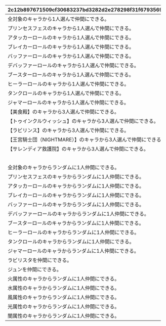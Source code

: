 |2c12b897671509cf30683237bd3282d2e278298f31f67935690c5edeef0625c8|9e18f1057596d343b866fe83bca337eb4172fd4942ed512c05a97f23c40ffb7a|e0bc80f0aadfe679eb22f35394e35b0770cd7eb3cfd422635b899dd61258b334|baf468283047633b4305b69c7e58bcb839fe6cb21de4789ce0f61632fb45e87c|f1375170f6f5a9c5de0cbf2d178d4a52bb0f4d7f042f0fd107b8c2189942bf83|96838161cea9f3ddbabd3566075e46384c22338c4acfe8128570ec127ed7be00|1be5bfe6e475032e11f39351f9afc4ce7d2be4efa41ed0509dd25e6888a8215b|78f040a43df16cb9733bd44de98c3ddb681ed37e68817861258fb0ee401641b3|03a2af8662bb9a07cd736af1ab46fa513e6b3d2e14fb6302c2d76da3a7e36241|baef42c5e2fa8178cdcbb625c467db837cbc88940f92ff750b0362a788b180bd|1096add348a260081bdbf0f5f4c010650193476a88c2edd39d0ff34b2041fe5f|e47f4d6e8e209458fc60c6fd7ac3671fb16c5d6b04020a6e770fd0cb58a045a6|
| --- | --- | --- | --- | --- | --- | --- | --- | --- | --- | --- | --- |
|全対象のキャラから1人選んで仲間にできる。|11000000|0|0|0|99999999|1|0|1|全対象のセレクトサイン|0|0|
|プリンセスフェスのキャラから1人選んで仲間にできる。|11000999|0|999|0|3600|1|0|1|プリンセスフェスのセレクトサイン|0|0|
|アタッカーロールのキャラから1人選んで仲間にできる。|11001000|0|0|0|2800|1|0|1|アタッカーロールのセレクトサイン|1|0|
|ブレイカーロールのキャラから1人選んで仲間にできる。|11002000|0|0|0|2800|1|0|1|ブレイカーロールのセレクトサイン|2|0|
|バッファーロールのキャラから1人選んで仲間にできる。|11003000|0|0|0|2800|1|0|1|バッファーロールのセレクトサイン|3|0|
|デバッファーロールのキャラから1人選んで仲間にできる。|11004000|0|0|0|2800|1|0|1|デバッファーロールのセレクトサイン|4|0|
|ブースターロールのキャラから1人選んで仲間にできる。|11005000|0|0|0|2800|1|0|1|ブースターロールのセレクトサイン|5|0|
|ヒーラーロールのキャラから1人選んで仲間にできる。|11006000|0|0|0|2800|1|0|1|ヒーラーロールのセレクトサイン|6|0|
|タンクロールのキャラから1人選んで仲間にできる。|11007000|0|0|0|2800|1|0|1|タンクロールのセレクトサイン|7|0|
|ジャマーロールのキャラから1人選んで仲間にできる。|11008000|0|0|0|2800|1|0|1|ジャマーロールのセレクトサイン|8|0|
|【美食殿】のキャラから3人選んで仲間にできる。|13000001|1|0|1|99999999|3|0|1|【美食殿】のセレクトサイン|0|0|
|【トゥインクルウィッシュ】のキャラから3人選んで仲間にできる。|13000002|1|0|2|99999999|3|0|1|【トゥインクルウィッシュ】のセレクトサイン|0|0|
|【ラビリンス】のキャラから3人選んで仲間にできる。|13000003|1|0|3|99999999|3|0|1|【ラビリンス】のセレクトサイン|0|0|
|【王宮騎士団（NIGHTMARE）】のキャラから3人選んで仲間にできる。|13000008|1|0|8|99999999|3|0|1|【王宮騎士団（NIGHTMARE）】のセレクトサイン|0|0|
|【サレンディア救護院】のキャラから3人選んで仲間にできる。|13000009|1|0|9|99999999|3|0|1|【サレンディア救護院】のセレクトサイン|0|0|
||21000000|0|0|0|99999999|1|0|2|バトル報酬ランダムサイン|0|0|
|全対象のキャラからランダムに1人仲間にできる。|31000000|0|0|0|99999999|1|0|3|全対象のランダムサイン|0|0|
|プリンセスフェスのキャラからランダムに1人仲間にできる。|31000999|0|999|0|1800|1|0|3|プリンセスフェスのランダムサイン|0|0|
|アタッカーロールのキャラからランダムに1人仲間にできる。|31001000|0|0|0|1200|1|0|3|アタッカーロールのランダムサイン|1|0|
|ブレイカーロールのキャラからランダムに1人仲間にできる。|31002000|0|0|0|1200|1|0|3|ブレイカーロールのランダムサイン|2|0|
|バッファーロールのキャラからランダムに1人仲間にできる。|31003000|0|0|0|1200|1|0|3|バッファーロールのランダムサイン|3|0|
|デバッファーロールのキャラからランダムに1人仲間にできる。|31004000|0|0|0|1200|1|0|3|デバッファーロールのランダムサイン|4|0|
|ブースターロールのキャラからランダムに1人仲間にできる。|31005000|0|0|0|1200|1|0|3|ブースターロールのランダムサイン|5|0|
|ヒーラーロールのキャラからランダムに1人仲間にできる。|31006000|0|0|0|1200|1|0|3|ヒーラーロールのランダムサイン|6|0|
|タンクロールのキャラからランダムに1人仲間にできる。|31007000|0|0|0|1200|1|0|3|タンクロールのランダムサイン|7|0|
|ジャマーロールのキャラからランダムに1人仲間にできる。|31008000|0|0|0|1200|1|0|3|ジャマーロールのランダムサイン|8|0|
|ラビリスタを仲間にできる。|31040005|0|40005|0|99999999|1|0|3|ラビリスタサイン|0|0|
|ジュンを仲間にできる。|31040006|0|40006|0|99999999|1|0|3|ジュンサイン|0|0|
|火属性のキャラからランダムに1人仲間にできる。|31100000|0|0|0|1200|1|0|3|火属性のランダムサイン|0|1|
|水属性のキャラからランダムに1人仲間にできる。|31200000|0|0|0|1200|1|0|3|水属性のランダムサイン|0|2|
|風属性のキャラからランダムに1人仲間にできる。|31300000|0|0|0|1200|1|0|3|風属性のランダムサイン|0|3|
|光属性のキャラからランダムに1人仲間にできる。|31400000|0|0|0|1200|1|0|3|光属性のランダムサイン|0|4|
|闇属性のキャラからランダムに1人仲間にできる。|31500000|0|0|0|1200|1|0|3|闇属性のランダムサイン|0|5|